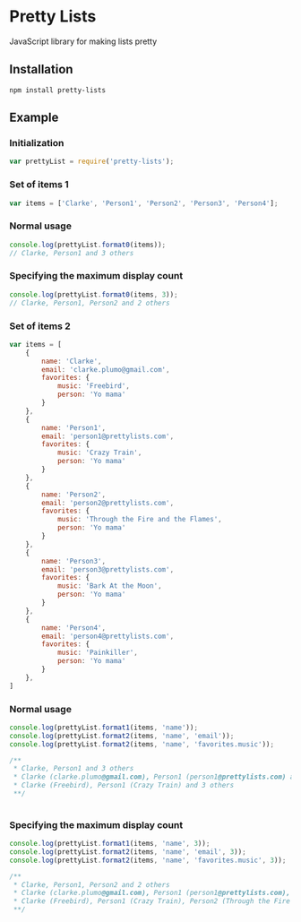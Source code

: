 # Pretty Lists
JavaScript library for making lists pretty

## Installation

	npm install pretty-lists

## Example

### Initialization

``` javascript
var prettyList = require('pretty-lists');
```

### Set of items 1

``` javascript
var items = ['Clarke', 'Person1', 'Person2', 'Person3', 'Person4'];
```
### Normal usage

``` javascript
console.log(prettyList.format0(items));
// Clarke, Person1 and 3 others
```

### Specifying the maximum display count

``` javascript
console.log(prettyList.format0(items, 3));
// Clarke, Person1, Person2 and 2 others
```
### Set of items 2

``` javascript
var items = [
	{
		name: 'Clarke',
		email: 'clarke.plumo@gmail.com',
		favorites: {
			music: 'Freebird',
			person: 'Yo mama'
		}
	},
	{
		name: 'Person1',
		email: 'person1@prettylists.com',
		favorites: {
			music: 'Crazy Train',
			person: 'Yo mama'
		}
	},
	{
		name: 'Person2',
		email: 'person2@prettylists.com',
		favorites: {
			music: 'Through the Fire and the Flames',
			person: 'Yo mama'
		}
	},
	{
		name: 'Person3',
		email: 'person3@prettylists.com',
		favorites: {
			music: 'Bark At the Moon',
			person: 'Yo mama'
		}
	},
	{
		name: 'Person4',
		email: 'person4@prettylists.com',
		favorites: {
			music: 'Painkiller',
			person: 'Yo mama'
		}
	},
]
```
### Normal usage

``` javascript
console.log(prettyList.format1(items, 'name'));
console.log(prettyList.format2(items, 'name', 'email'));
console.log(prettyList.format2(items, 'name', 'favorites.music'));

/** 
 * Clarke, Person1 and 3 others
 * Clarke (clarke.plumo@gmail.com), Person1 (person1@prettylists.com) and 3 others
 * Clarke (Freebird), Person1 (Crazy Train) and 3 others
 **/
 
```

### Specifying the maximum display count

``` javascript
console.log(prettyList.format1(items, 'name', 3));
console.log(prettyList.format2(items, 'name', 'email', 3));
console.log(prettyList.format2(items, 'name', 'favorites.music', 3));

/**
 * Clarke, Person1, Person2 and 2 others
 * Clarke (clarke.plumo@gmail.com), Person1 (person1@prettylists.com), Person2 (person2@prettylists.com) and 2 others
 * Clarke (Freebird), Person1 (Crazy Train), Person2 (Through the Fire and the Flames) and 2 others
 **/
```
